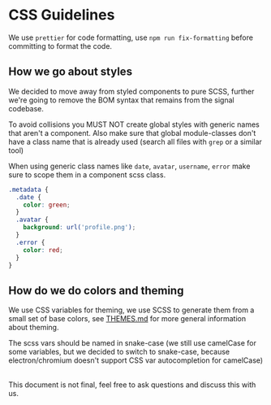 # CSS Guidelines

We use `prettier` for code formatting,
use `npm run fix-formatting` before committing to format the code.

## How we go about styles

We decided to move away from styled components to pure SCSS, further we're going to remove the BOM syntax that remains from the signal codebase.

To avoid collisions you MUST NOT create global styles with generic names that aren't a component.
Also make sure that global module-classes don't have a class name that is already used (search all files with `grep` or a similar tool)

When using generic class names like `date`, `avatar`, `username`, `error` make sure to scope them in a component scss class.

```scss
.metadata {
  .date {
    color: green;
  }
  .avatar {
    background: url('profile.png');
  }
  .error {
    color: red;
  }
}
```

## How do we do colors and theming

We use CSS variables for theming, we use SCSS to generate them from a small set of base colors, see [THEMES.md](./THEMES.md) for more general information about theming.

The scss vars should be named in snake-case (we still use camelCase for some variables, but we decided to switch to snake-case, because electron/chromium doesn't support CSS var autocompletion for camelCase)

<br>
This document is not final, feel free to ask questions and discuss this with us.
